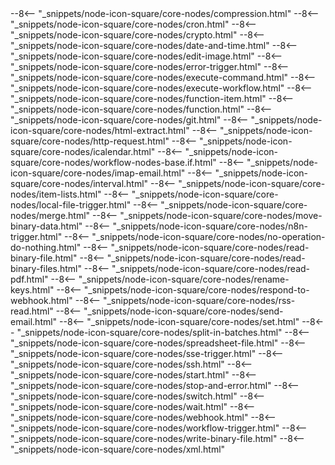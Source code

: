 <div class="node-icon-container">
--8<-- "_snippets/node-icon-square/core-nodes/compression.html"
--8<-- "_snippets/node-icon-square/core-nodes/cron.html"
--8<-- "_snippets/node-icon-square/core-nodes/crypto.html"
--8<-- "_snippets/node-icon-square/core-nodes/date-and-time.html"
--8<-- "_snippets/node-icon-square/core-nodes/edit-image.html"
--8<-- "_snippets/node-icon-square/core-nodes/error-trigger.html"
--8<-- "_snippets/node-icon-square/core-nodes/execute-command.html"
--8<-- "_snippets/node-icon-square/core-nodes/execute-workflow.html"
--8<-- "_snippets/node-icon-square/core-nodes/function-item.html"
--8<-- "_snippets/node-icon-square/core-nodes/function.html"
--8<-- "_snippets/node-icon-square/core-nodes/git.html"
--8<-- "_snippets/node-icon-square/core-nodes/html-extract.html"
--8<-- "_snippets/node-icon-square/core-nodes/http-request.html"
--8<-- "_snippets/node-icon-square/core-nodes/icalendar.html"
--8<-- "_snippets/node-icon-square/core-nodes/workflow-nodes-base.if.html"
--8<-- "_snippets/node-icon-square/core-nodes/imap-email.html"
--8<-- "_snippets/node-icon-square/core-nodes/interval.html"
--8<-- "_snippets/node-icon-square/core-nodes/item-lists.html"
--8<-- "_snippets/node-icon-square/core-nodes/local-file-trigger.html"
--8<-- "_snippets/node-icon-square/core-nodes/merge.html"
--8<-- "_snippets/node-icon-square/core-nodes/move-binary-data.html"
--8<-- "_snippets/node-icon-square/core-nodes/n8n-trigger.html"
--8<-- "_snippets/node-icon-square/core-nodes/no-operation-do-nothing.html"
--8<-- "_snippets/node-icon-square/core-nodes/read-binary-file.html"
--8<-- "_snippets/node-icon-square/core-nodes/read-binary-files.html"
--8<-- "_snippets/node-icon-square/core-nodes/read-pdf.html"
--8<-- "_snippets/node-icon-square/core-nodes/rename-keys.html"
--8<-- "_snippets/node-icon-square/core-nodes/respond-to-webhook.html"
--8<-- "_snippets/node-icon-square/core-nodes/rss-read.html"
--8<-- "_snippets/node-icon-square/core-nodes/send-email.html"
--8<-- "_snippets/node-icon-square/core-nodes/set.html"
--8<-- "_snippets/node-icon-square/core-nodes/split-in-batches.html"
--8<-- "_snippets/node-icon-square/core-nodes/spreadsheet-file.html"
--8<-- "_snippets/node-icon-square/core-nodes/sse-trigger.html"
--8<-- "_snippets/node-icon-square/core-nodes/ssh.html"
--8<-- "_snippets/node-icon-square/core-nodes/start.html"
--8<-- "_snippets/node-icon-square/core-nodes/stop-and-error.html"
--8<-- "_snippets/node-icon-square/core-nodes/switch.html"
--8<-- "_snippets/node-icon-square/core-nodes/wait.html"
--8<-- "_snippets/node-icon-square/core-nodes/webhook.html"
--8<-- "_snippets/node-icon-square/core-nodes/workflow-trigger.html"
--8<-- "_snippets/node-icon-square/core-nodes/write-binary-file.html"
--8<-- "_snippets/node-icon-square/core-nodes/xml.html"
</div>